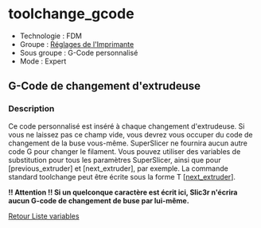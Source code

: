 # toolchange_gcode

* Technologie : FDM
* Groupe : [Réglages de l'Imprimante](../printer_settings/printer_settings.md)
* Sous groupe : G-Code personnalisé
* Mode : Expert

## G-Code de changement d'extrudeuse

### Description

Ce code personnalisé est inséré à chaque changement d'extrudeuse.
Si vous ne laissez pas ce champ vide, vous devrez vous occuper du code de changement de la buse vous-même.
SuperSlicer ne fournira aucun autre code G pour changer le filament.
Vous pouvez utiliser des variables de substitution pour tous les paramètres SuperSlicer, ainsi que pour [previous_extruder] et [next_extruder], par exemple.
La commande standard toolchange peut être écrite sous la forme T [[next_extruder](next_extruder.md)].

**!! Attention !! Si un quelconque caractère est écrit ici, Slic3r n'écrira aucun G-code de changement de buse par lui-même.**

[Retour Liste variables](variable_list.md)